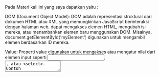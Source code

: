 Pada Materi kali ini yang saya dapatkan yaitu :

DOM (Document Object Model):
DOM adalah representasi struktural dari dokumen HTML atau XML yang memungkinkan JavaScript berinteraksi dengan halaman web.
dapat mengakses elemen HTML, mengubah isi mereka, atau menambahkan elemen baru menggunakan DOM.
Misalnya, document.getElementById('myElement') digunakan untuk mengambil elemen berdasarkan ID mereka.


Value:
Properti value digunakan untuk mengakses atau mengatur nilai dari elemen input seperti <input>, <textarea>, atau <select>.
Contoh penggunaan: var inputValue = document.getElementById('myInput').value;.

Function:
Dalam JavaScript,dapat mendefinisikan fungsi dengan function myFunction() { ... } dan kemudian memanggilnya dengan myFunction().
dapat kuga melewatkan argumen ke dalam fungsi untuk digunakan di dalamnya.
Kelas (Classes):

class adalah template untuk membuat objek dengan properti dan metode yang sama.
class dapat mendefinisikan class menggunakan sintaksis class dan membuat objek dari kelas tersebut dengan kata kunci new.
Ini adalah konsep yang umum digunakan dalam pemrograman berorientasi objek (OOP).